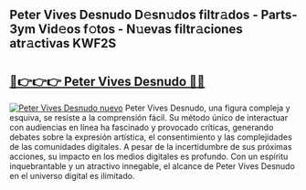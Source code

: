 ## Peter Vives Desnudo D𝚎sn𝚞dos filtr𝚊dos - Parts-3ym Vid𝚎os f𝚘tos - N𝚞evas filtr𝚊ciones atr𝚊ctivas KWF2S

# <h2><a href="http://mbc8fwl.tromn.icu/?c=Peter+Vives+Desnudo">🔗👉👉👉 Peter Vives Desnudo 🔗🔗</a></h2>

[![Peter Vives Desnudo nuevo](https://i.imgur.com/pEAQMta.gif)](http://mbc8fwl.tromn.icu/?c=Peter+Vives+Desnudo)
Peter Vives Desnudo, una figura compleja y esquiva, se resiste a la comprensión fácil. Su método único de interactuar con audiencias en línea ha fascinado y provocado críticas, generando debates sobre la expresión artística, el consentimiento y las complejidades de las comunidades digitales. A pesar de la incertidumbre de sus próximas acciones, su impacto en los medios digitales es profundo. Con un espíritu inquebrantable y un atractivo innegable, el alcance de Peter Vives Desnudo en el universo digital es ilimitado.

